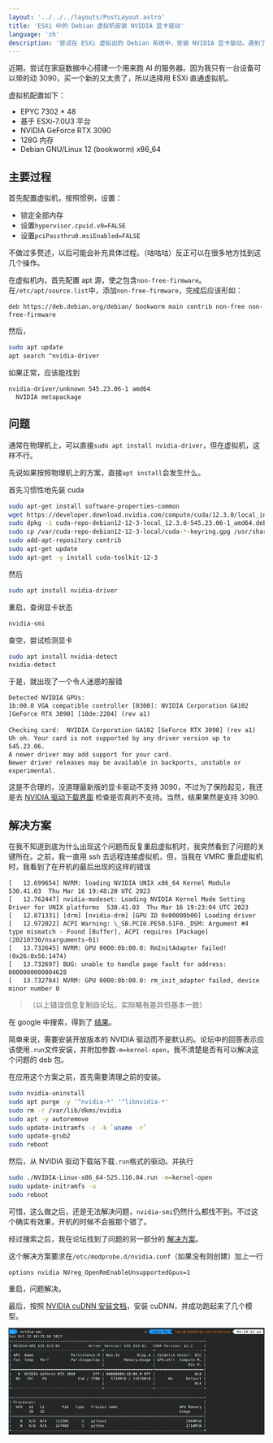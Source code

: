 ```yaml
---
layout: '../../../layouts/PostLayout.astro'
title: 'ESXi 中的 Debian 虚拟机安装 NVIDIA 显卡驱动'
language: 'zh'
description: '尝试在 ESXi 虚拟出的 Debian 系统中，安装 NVIDIA 显卡驱动。遇到了几个问题，并且最终找到了解决方案。'
---
```


近期，尝试在家庭数据中心搭建一个用来跑 AI 的服务器。因为我只有一台设备可以带的动 3090，买一个新的又太贵了，所以选择用 ESXi 直通虚拟机。

虚拟机配置如下：

+ EPYC  7302 * 48
+ 基于 ESXi-7.0U3 平台
+ NVIDIA GeForce RTX 3090
+ 128G 内存
+ Debian GNU/Linux 12 (bookworm) x86_64

## 主要过程

首先配置虚拟机，按照惯例，设置：

+ 锁定全部内存
+ 设置`hypervisor.cpuid.v0=FALSE`
+ 设置`pciPassthru0.msiEnabled=FALSE`

不做过多赘述，以后可能会补充具体过程。（咕咕咕）反正可以在很多地方找到这几个操作。

在虚拟机内，首先配置 apt 源，使之包含`non-free-firmware`。 在`/etc/apt/source.list`中，添加`non-free-firmware`，完成后应该形如：

```
deb https://deb.debian.org/debian/ bookworm main contrib non-free non-free-firmware
```

然后，

```bash
sudo apt update
apt search ^nvidia-driver
```

如果正常，应该能找到

```
nvidia-driver/unknown 545.23.06-1 amd64
  NVIDIA metapackage
```

## 问题

通常在物理机上，可以直接`sudo apt install nvidia-driver`，但在虚拟机，这样不行。

先说如果按照物理机上的方案，直接`apt install`会发生什么。

首先习惯性地先装 cuda

```bash
sudo apt-get install software-properties-common
wget https://developer.download.nvidia.com/compute/cuda/12.3.0/local_installers/cuda-repo-debian12-12-3-local_12.3.0-545.23.06-1_amd64.deb
sudo dpkg -i cuda-repo-debian12-12-3-local_12.3.0-545.23.06-1_amd64.deb
sudo cp /var/cuda-repo-debian12-12-3-local/cuda-*-keyring.gpg /usr/share/keyrings/
sudo add-apt-repository contrib
sudo apt-get update
sudo apt-get -y install cuda-toolkit-12-3
```

然后

```bash
sudo apt install nvidia-driver
```

重启，查询显卡状态

```bash
nvidia-smi
```

查空，尝试检测显卡

```bash
sudo apt install nvidia-detect
nvidia-detect
```

于是，就出现了一个令人迷惑的报错

```
Detected NVIDIA GPUs:
1b:00.0 VGA compatible controller [0300]: NVIDIA Corporation GA102 [GeForce RTX 3090] [10de:2204] (rev a1)

Checking card:  NVIDIA Corporation GA102 [GeForce RTX 3090] (rev a1)
Uh oh. Your card is not supported by any driver version up to 545.23.06.
A newer driver may add support for your card.
Newer driver releases may be available in backports, unstable or experimental.
```

这是不合理的，没道理最新版的显卡驱动不支持 3090，不过为了保险起见，我还是去 [NVIDIA 驱动下载界面](https://www.nvidia.com/Download/driverResults.aspx/212964/en-us/) 检查是否真的不支持。当然，结果果然是支持 3090.

## 解决方案

在我不知道到底为什么出现这个问题而反复重启虚拟机时，我突然看到了问题的关键所在。之前，我一直用 ssh 去远程连接虚拟机，但，当我在 VMRC 重启虚拟机时，我看到了在开机的最后出现的这样的错误

```
[   12.699654] NVRM: loading NVIDIA UNIX x86_64 Kernel Module  530.41.03  Thu Mar 16 19:48:20 UTC 2023
[   12.762447] nvidia-modeset: Loading NVIDIA Kernel Mode Setting Driver for UNIX platforms  530.41.03  Thu Mar 16 19:23:04 UTC 2023
[   12.871331] [drm] [nvidia-drm] [GPU ID 0x00000b00] Loading driver
[   12.972022] ACPI Warning: \_SB.PCI0.PE50.S1F0._DSM: Argument #4 type mismatch - Found [Buffer], ACPI requires [Package] (20210730/nsarguments-61)
[   13.732645] NVRM: GPU 0000:0b:00.0: RmInitAdapter failed! (0x26:0x56:1474)
[   13.732697] BUG: unable to handle page fault for address: 0000000000004628
[   13.732784] NVRM: GPU 0000:0b:00.0: rm_init_adapter failed, device minor number 0
```

> （以上错误信息复制自论坛，实际略有差异但基本一致）

在 google 中搜索，得到了 [结果](https://forums.developer.nvidia.com/t/solved-rminitadapter-failed-to-load-530-41-03-or-any-nvidia-modules-other-than-450-236-01-linux-via-esxi-7-0u3-passthrough-pci-gtx-1650/253239/2)。

简单来说，需要安装开放版本的 NVIDIA 驱动而不是默认的。论坛中的回答表示应该使用`.run`文件安装，并附加参数`-m=kernel-open`，我不清楚是否有可以解决这个问题的 deb 包。

在应用这个方案之前，首先需要清理之前的安装。

```bash
sudo nvidia-uninstall
sudo apt purge -y '^nvidia-*' '^libnvidia-*'
sudo rm -r /var/lib/dkms/nvidia
sudo apt -y autoremove
sudo update-initramfs -c -k `uname -r`
sudo update-grub2
sudo reboot
```

然后，从 NVIDIA 驱动下载站下载`.run`格式的驱动。并执行

```bash
sudo ./NVIDIA-Linux-x86_64-525.116.04.run -m=kernel-open
sudo update-initramfs -u
sudo reboot
```

可惜，这么做之后，还是无法解决问题，`nvidia-smi`仍然什么都找不到。不过这个确实有效果，开机的时候不会报那个错了。

经过搜索之后，我在论坛找到了问题的另一部分的 [解决方案](https://forums.developer.nvidia.com/t/nvidia-smi-got-no-devices-were-found-after-nvidia-driver-525-installation-on-ubuntu-20-04-running-with-esxi8-0-passthrough-gtx1650/245142)。

这个解决方案要求在`/etc/modprobe.d/nvidia.conf`（如果没有则创建）加上一行

```
options nvidia NVreg_OpenRmEnableUnsupportedGpus=1
```

重启，问题解决。

最后，按照 [NVIDIA cuDNN 安装文档](https://docs.nvidia.com/deeplearning/cudnn/install-guide/index.html#installlinux-deb)，安装 cuDNN，并成功跑起来了几个模型。

![成功结果](./install-nvidia-driver-on-esxi-vm-1.webp)
